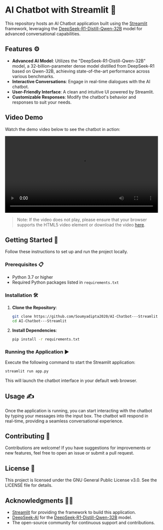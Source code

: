 # AI Chatbot with Streamlit 📲

This repository hosts an AI Chatbot application built using the [Streamlit](https://streamlit.io/) framework, leveraging the [DeepSeek-R1-Distill-Qwen-32B](https://huggingface.co/deepseek-ai/DeepSeek-R1-Distill-Qwen-32B) model for advanced conversational capabilities.

## Features ⚙️

- **Advanced AI Model**: Utilizes the "DeepSeek-R1-Distill-Qwen-32B" model, a 32-billion-parameter dense model distilled from DeepSeek-R1 based on Qwen-32B, achieving state-of-the-art performance across various benchmarks.
- **Interactive Conversations**: Engage in real-time dialogues with the AI chatbot.
- **User-Friendly Interface**: A clean and intuitive UI powered by Streamlit.
- **Customizable Responses**: Modify the chatbot's behavior and responses to suit your needs.

## Video Demo

Watch the demo video below to see the chatbot in action:

<video width="100%" controls>
  <source src="demo.mp4" type="video/mp4">
  Your browser does not support the video tag.
</video>

> Note: If the video does not play, please ensure that your browser supports the HTML5 video element or download the video [here](demo.mp4).

## Getting Started 🚀

Follow these instructions to set up and run the project locally.

### Prerequisites 📋

- Python 3.7 or higher
- Required Python packages listed in `requirements.txt`

### Installation 🛠️

1. **Clone the Repository**:

   ```bash
   git clone https://github.com/Soumyadipta2020/AI-Chatbot---Streamlit.git
   cd AI-Chatbot---Streamlit
   ```

2. **Install Dependencies**:

   ```bash
   pip install -r requirements.txt
   ```

### Running the Application ▶

Execute the following command to start the Streamlit application:

```bash
streamlit run app.py
```

This will launch the chatbot interface in your default web browser.

## Usage ✍

Once the application is running, you can start interacting with the chatbot by typing your messages into the input box. The chatbot will respond in real-time, providing a seamless conversational experience.

## Contributing 🤝

Contributions are welcome! If you have suggestions for improvements or new features, feel free to open an issue or submit a pull request.

## License 🪪

This project is licensed under the GNU General Public License v3.0. See the LICENSE file for details.

## Acknowledgments 🙏🏻

- [Streamlit](https://streamlit.io/) for providing the framework to build this application.
- [DeepSeek-AI](https://huggingface.co/deepseek-ai) for the [DeepSeek-R1-Distill-Qwen-32B](https://huggingface.co/deepseek-ai/DeepSeek-R1-Distill-Qwen-32B) model.
- The open-source community for continuous support and contributions.
